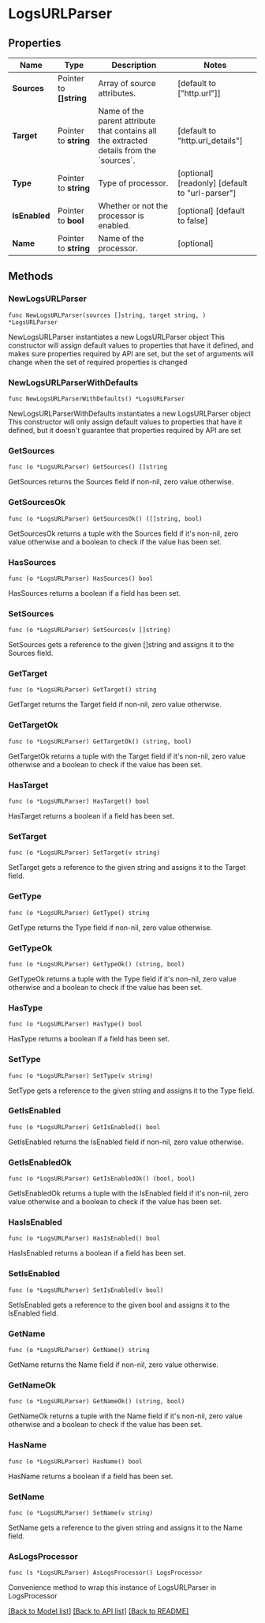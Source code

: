 # LogsURLParser

## Properties

Name | Type | Description | Notes
------------ | ------------- | ------------- | -------------
**Sources** | Pointer to **[]string** | Array of source attributes. | [default to ["http.url"]]
**Target** | Pointer to **string** | Name of the parent attribute that contains all the extracted details from the &#x60;sources&#x60;. | [default to "http.url_details"]
**Type** | Pointer to **string** | Type of processor. | [optional] [readonly] [default to "url-parser"]
**IsEnabled** | Pointer to **bool** | Whether or not the processor is enabled. | [optional] [default to false]
**Name** | Pointer to **string** | Name of the processor. | [optional] 

## Methods

### NewLogsURLParser

`func NewLogsURLParser(sources []string, target string, ) *LogsURLParser`

NewLogsURLParser instantiates a new LogsURLParser object
This constructor will assign default values to properties that have it defined,
and makes sure properties required by API are set, but the set of arguments
will change when the set of required properties is changed

### NewLogsURLParserWithDefaults

`func NewLogsURLParserWithDefaults() *LogsURLParser`

NewLogsURLParserWithDefaults instantiates a new LogsURLParser object
This constructor will only assign default values to properties that have it defined,
but it doesn't guarantee that properties required by API are set

### GetSources

`func (o *LogsURLParser) GetSources() []string`

GetSources returns the Sources field if non-nil, zero value otherwise.

### GetSourcesOk

`func (o *LogsURLParser) GetSourcesOk() ([]string, bool)`

GetSourcesOk returns a tuple with the Sources field if it's non-nil, zero value otherwise
and a boolean to check if the value has been set.

### HasSources

`func (o *LogsURLParser) HasSources() bool`

HasSources returns a boolean if a field has been set.

### SetSources

`func (o *LogsURLParser) SetSources(v []string)`

SetSources gets a reference to the given []string and assigns it to the Sources field.

### GetTarget

`func (o *LogsURLParser) GetTarget() string`

GetTarget returns the Target field if non-nil, zero value otherwise.

### GetTargetOk

`func (o *LogsURLParser) GetTargetOk() (string, bool)`

GetTargetOk returns a tuple with the Target field if it's non-nil, zero value otherwise
and a boolean to check if the value has been set.

### HasTarget

`func (o *LogsURLParser) HasTarget() bool`

HasTarget returns a boolean if a field has been set.

### SetTarget

`func (o *LogsURLParser) SetTarget(v string)`

SetTarget gets a reference to the given string and assigns it to the Target field.

### GetType

`func (o *LogsURLParser) GetType() string`

GetType returns the Type field if non-nil, zero value otherwise.

### GetTypeOk

`func (o *LogsURLParser) GetTypeOk() (string, bool)`

GetTypeOk returns a tuple with the Type field if it's non-nil, zero value otherwise
and a boolean to check if the value has been set.

### HasType

`func (o *LogsURLParser) HasType() bool`

HasType returns a boolean if a field has been set.

### SetType

`func (o *LogsURLParser) SetType(v string)`

SetType gets a reference to the given string and assigns it to the Type field.

### GetIsEnabled

`func (o *LogsURLParser) GetIsEnabled() bool`

GetIsEnabled returns the IsEnabled field if non-nil, zero value otherwise.

### GetIsEnabledOk

`func (o *LogsURLParser) GetIsEnabledOk() (bool, bool)`

GetIsEnabledOk returns a tuple with the IsEnabled field if it's non-nil, zero value otherwise
and a boolean to check if the value has been set.

### HasIsEnabled

`func (o *LogsURLParser) HasIsEnabled() bool`

HasIsEnabled returns a boolean if a field has been set.

### SetIsEnabled

`func (o *LogsURLParser) SetIsEnabled(v bool)`

SetIsEnabled gets a reference to the given bool and assigns it to the IsEnabled field.

### GetName

`func (o *LogsURLParser) GetName() string`

GetName returns the Name field if non-nil, zero value otherwise.

### GetNameOk

`func (o *LogsURLParser) GetNameOk() (string, bool)`

GetNameOk returns a tuple with the Name field if it's non-nil, zero value otherwise
and a boolean to check if the value has been set.

### HasName

`func (o *LogsURLParser) HasName() bool`

HasName returns a boolean if a field has been set.

### SetName

`func (o *LogsURLParser) SetName(v string)`

SetName gets a reference to the given string and assigns it to the Name field.


### AsLogsProcessor

`func (s *LogsURLParser) AsLogsProcessor() LogsProcessor`

Convenience method to wrap this instance of LogsURLParser in LogsProcessor

[[Back to Model list]](../README.md#documentation-for-models) [[Back to API list]](../README.md#documentation-for-api-endpoints) [[Back to README]](../README.md)


